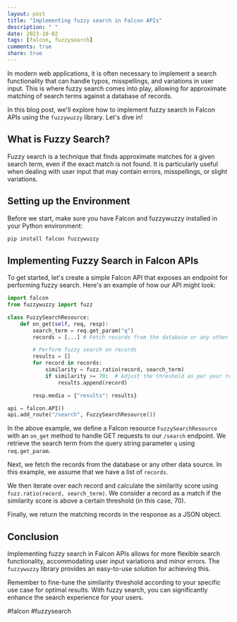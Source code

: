 ```yaml
---
layout: post
title: "Implementing fuzzy search in Falcon APIs"
description: " "
date: 2023-10-02
tags: [falcon, fuzzysearch]
comments: true
share: true
---
```


In modern web applications, it is often necessary to implement a search functionality that can handle typos, misspellings, and variations in user input. This is where fuzzy search comes into play, allowing for approximate matching of search terms against a database of records.

In this blog post, we'll explore how to implement fuzzy search in Falcon APIs using the `fuzzywuzzy` library. Let's dive in!

## What is Fuzzy Search?

Fuzzy search is a technique that finds approximate matches for a given search term, even if the exact match is not found. It is particularly useful when dealing with user input that may contain errors, misspellings, or slight variations.

## Setting up the Environment

Before we start, make sure you have Falcon and fuzzywuzzy installed in your Python environment:

```python
pip install falcon fuzzywuzzy
```

## Implementing Fuzzy Search in Falcon APIs

To get started, let's create a simple Falcon API that exposes an endpoint for performing fuzzy search. Here's an example of how our API might look:

```python
import falcon
from fuzzywuzzy import fuzz

class FuzzySearchResource:
    def on_get(self, req, resp):
        search_term = req.get_param("q")
        records = [...] # Fetch records from the database or any other data source

        # Perform fuzzy search on records
        results = []
        for record in records:
            similarity = fuzz.ratio(record, search_term)
            if similarity >= 70:  # Adjust the threshold as per your requirements
                results.append(record)

        resp.media = {"results": results}

api = falcon.API()
api.add_route("/search", FuzzySearchResource())
```

In the above example, we define a Falcon resource `FuzzySearchResource` with an `on_get` method to handle GET requests to our `/search` endpoint. We retrieve the search term from the query string parameter `q` using `req.get_param`.

Next, we fetch the records from the database or any other data source. In this example, we assume that we have a list of `records`.

We then iterate over each record and calculate the similarity score using `fuzz.ratio(record, search_term)`. We consider a record as a match if the similarity score is above a certain threshold (in this case, 70).

Finally, we return the matching records in the response as a JSON object.

## Conclusion

Implementing fuzzy search in Falcon APIs allows for more flexible search functionality, accommodating user input variations and minor errors. The `fuzzywuzzy` library provides an easy-to-use solution for achieving this.

Remember to fine-tune the similarity threshold according to your specific use case for optimal results. With fuzzy search, you can significantly enhance the search experience for your users.

#falcon #fuzzysearch